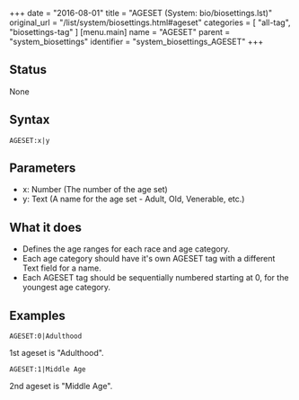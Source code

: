 +++
date = "2016-08-01"
title = "AGESET (System: bio/biosettings.lst)"
original_url = "/list/system/biosettings.html#ageset"
categories = [ "all-tag", "biosettings-tag" ]
[menu.main]
    name = "AGESET"
    parent = "system_biosettings"
    identifier = "system_biosettings_AGESET"
+++

## Status

None

## Syntax

`AGESET:x|y`

## Parameters

-   x: Number (The number of the age set)
-   y: Text (A name for the age set - Adult, Old,
    Venerable, etc.)



What it does
------------

-   Defines the age ranges for each race and age category.
-   Each age category should have it's own AGESET tag with a different
    Text field for a name.
-   Each AGESET tag should be sequentially numbered starting at 0, for
    the youngest age category.

Examples
--------

`AGESET:0|Adulthood`

1st ageset is "Adulthood".

`AGESET:1|Middle Age`

2nd ageset is "Middle Age".


